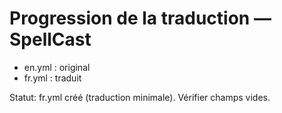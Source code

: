 # Progression de la traduction — SpellCast

- en.yml : original
- fr.yml : traduit

Statut: fr.yml créé (traduction minimale). Vérifier champs vides.
